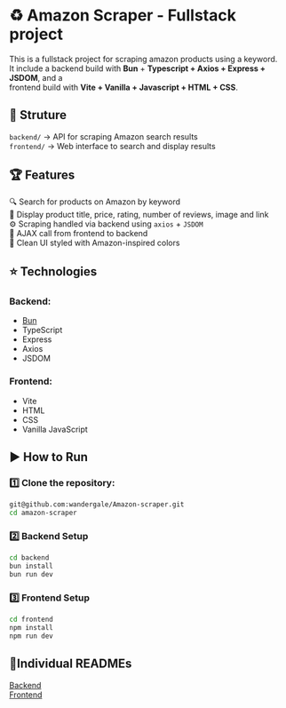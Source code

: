 # ♻ Amazon Scraper - Fullstack project
This is a fullstack project for scraping amazon products using a keyword. <br/>
It include a backend build with **Bun** + **Typescript + Axios + Express + JSDOM**, and a <br/>
frontend build with **Vite + Vanilla + Javascript + HTML + CSS**.

## 📁 Struture
`backend/` &rarr; API for scraping Amazon search results <br/>
`frontend/` &rarr; Web interface to search and display results

## 🏆 Features
🔍 Search for products on Amazon by keyword<br/>
🛒 Display product title, price, rating, number of reviews, image and link<br/>
⚙️ Scraping handled via backend using `axios` + `JSDOM`<br/>
🙌 AJAX call from frontend to backend<br/>
🌱 Clean UI styled with Amazon-inspired colors

## ⭐ Technologies
### Backend:
- [Bun](https://bun.sh/)
- TypeScript
- Express
- Axios
- JSDOM

### Frontend:
- Vite
- HTML
- CSS
- Vanilla JavaScript
  
## ▶️ How to Run

### 1️⃣ Clone the repository:
```bash
git@github.com:wandergale/Amazon-scraper.git
cd amazon-scraper
```
### 2️⃣ Backend Setup
```bash
cd backend
bun install
bun run dev
```
### 3️⃣ Frontend Setup
```bash
cd frontend
npm install
npm run dev
```
## 📂Individual READMEs
[Backend](/backend/README.md)<br/>
[Frontend](/frontend/README.md)

